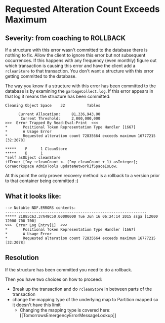 # Requested Alteration Count Exceeds Maximum

## Severity: from coaching to **ROLLBACK**

If a structure with this error wasn't committed to the database there is nothing to fix.  Allow the client to ignore this error but not subsequent occurrences.  If this happens with any frequency (even monthly) figure out which transaction is causing this error and have the client add a `rcleanStore` to that transaction.  You don't want a structure with this error getting committed to the database.

The way you know if a structure with this error has been committed to the database is by examining the `garbageCollect.log`.  If this error appears in that log it means the structure has been committed:

```
Cleaning Object Space    32          Tables

      Current Allocation:     81,336,943.00
       Current Threshold:     2,000,000,000
>>>  Error Trapped By Read-Eval-Print  <<<
*       Positional Token Representation Type Handler [1667]
*       A Usage Error
*       Requested alteration count 72835664 exceeds maximum 16777215 [32:2078]

*****    P      1 CleanStore
*****    B      1
^self asObject cleanStore
ifTrue: [^my :cleanCount <- (^my cleanCount + 1) asInteger];
CoreWorkspace AdminTools updateNetworkIfSpaceIsLow;
```

At this point the only proven recovery method is a rollback to a version prior to that container being committed :(

## What it looks like:

```
--> Notable NDF.ERRORS contents:
----------------------------------------------------------------
***** 21885C63.37A48C50.00000000 Tue Jun 16 06:24:14 2015 ssga [12000 12000 700 700]
>>>  Error Log Entry[1]  <<<
*       Positional Token Representation Type Handler [1667]
*       A Usage Error
*       Requested alteration count 72835664 exceeds maximum 16777215 [32:2078]
```

## Resolution

If the structure has been committed you need to do a rollback.

Then you have two choices on how to proceed:
* Break up the transaction and do `rcleanStore` in between parts of the transaction
* change the mapping type of the underlying map to Partition mapped so it doesn't have this limit
   * Changing the mapping type is covered here: [[TomorrowsEmergencyErrorMessageLookup]]
